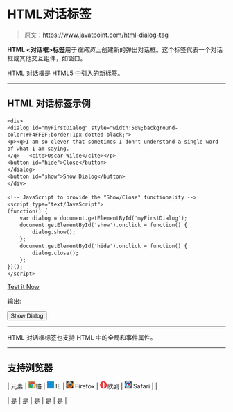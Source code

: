 # HTML对话标签

> 原文：<https://www.javatpoint.com/html-dialog-tag>

**HTML <对话框>标签**用于*在网页*上创建新的弹出对话框。这个标签代表一个对话框或其他交互组件，如窗口。

<dialog>元素使用一个叫做 open 布尔属性来激活元素，并方便用户与其交互。</dialog>

HTML 对话框是 HTML5 中引入的新标签。

* * *

## HTML 对话标签示例

```
<div>
<dialog id="myFirstDialog" style="width:50%;background-color:#F4FFEF;border:1px dotted black;">
<p><q>I am so clever that sometimes I don't understand a single word of what I am saying. 
</q> - <cite>Oscar Wilde</cite></p>
<button id="hide">Close</button>
</dialog>
<button id="show">Show Dialog</button>
</div>

<!-- JavaScript to provide the "Show/Close" functionality -->
<script type="text/JavaScript">
(function() {  
    var dialog = document.getElementById('myFirstDialog');  
    document.getElementById('show').onclick = function() {  
        dialog.show();  
    };  
    document.getElementById('hide').onclick = function() {  
        dialog.close();  
    };  
})(); 
</script>

```

[Test it Now](https://www.javatpoint.com/oprweb/test.jsp?filename=htmldialogtag1)

输出:

 <dialog id="myFirstDialog" style="width:50%;background-color:#F4FFEF;border:1px dotted black;"><q>我太聪明了，有时候我一句话也听不懂。</q> - <cite>奥斯卡·王尔德</cite>

<button id="hide">Close</button></dialog> <button id="show">Show Dialog</button>

* * *

HTML 对话框标签也支持 HTML 中的全局和事件属性。

* * *

## 支持浏览器

| 元素 | ![chrome browser](img/4fbdc93dc2016c5049ed108e7318df19.png)铬 | ![ie browser](img/83dd23df1fe8373fd5bf054b2c1dd88b.png) IE | ![firefox browser](img/4f001fff393888a8a807ed29b28145d1.png) Firefox | ![opera browser](img/6cad4a592cc69a052056a0577b4aac65.png)歌剧 | ![safari browser](img/a0f6a9711a92203c5dc5c127fe9c9fca.png) Safari |
| <dialog></dialog> | 是 | 是 | 是 | 是 | 是 |